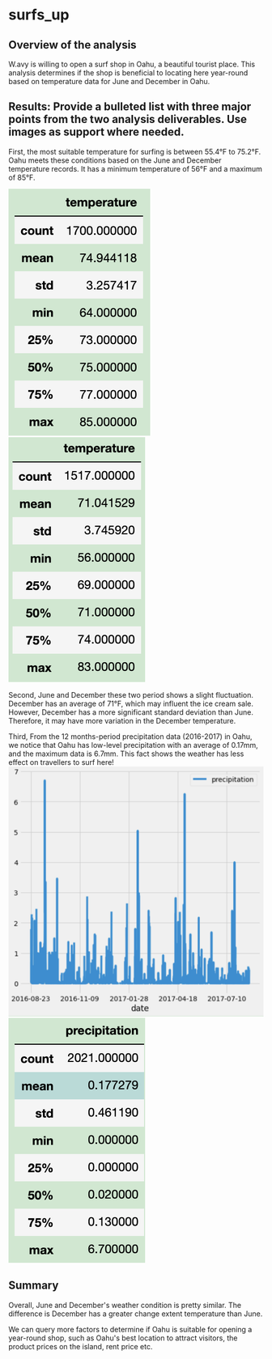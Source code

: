 # surfs_up

## Overview of the analysis
W.avy is willing to open a surf shop in Oahu, a beautiful tourist place. This analysis determines if the shop is beneficial to locating here year-round based on temperature data for June and December in Oahu.

## Results: Provide a bulleted list with three major points from the two analysis deliverables. Use images as support where needed.

First, the most suitable temperature for surfing is between 55.4°F to 75.2°F. Oahu meets these conditions based on the June and December temperature records. It has a minimum temperature of 56°F and a maximum of 85°F.

![june](resources/june.png) ![dec](resources/dec.png)

Second,
June and December these two period shows a slight fluctuation. December has an average of 71°F, which may influent the ice cream sale. However, December has a more significant standard deviation than June. Therefore, it may have more variation in the December temperature. 

Third,
From the 12 months-period precipitation data (2016-2017) in Oahu, we notice that Oahu has low-level precipitation with an average of 0.17mm, and the maximum data is 6.7mm. This fact shows the weather has less effect on travellers to surf here!
![precipitation](resources/precipitation.png) ![pre](resources/pre.png)

## Summary
Overall, June and December's weather condition is pretty similar. The difference is December has a greater change extent temperature than June. 

We can query more factors to determine if Oahu is suitable for opening a year-round shop, such as Oahu's best location to attract visitors, the product prices on the island, rent price etc.
